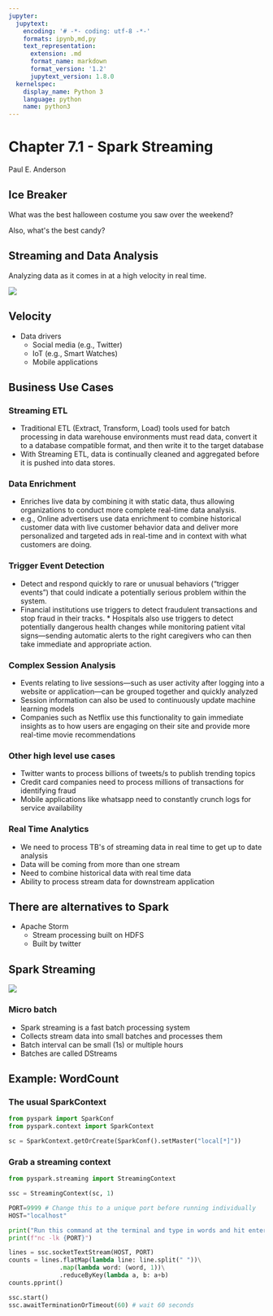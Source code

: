 ```yaml
---
jupyter:
  jupytext:
    encoding: '# -*- coding: utf-8 -*-'
    formats: ipynb,md,py
    text_representation:
      extension: .md
      format_name: markdown
      format_version: '1.2'
      jupytext_version: 1.8.0
  kernelspec:
    display_name: Python 3
    language: python
    name: python3
---
```


<!-- #region slideshow={"slide_type": "slide"} hideCode=false hidePrompt=false -->
# Chapter 7.1 - Spark Streaming

Paul E. Anderson
<!-- #endregion -->

<!-- #region slideshow={"slide_type": "subslide"} -->
## Ice Breaker

What was the best halloween costume you saw over the weekend?

Also, what's the best candy?
<!-- #endregion -->

<!-- #region slideshow={"slide_type": "subslide"} -->
## Streaming and Data Analysis
Analyzing data as it comes in at a high velocity in real time.
<!-- #endregion -->

<!-- #region slideshow={"slide_type": "subslide"} -->
<img src="https://opensistemas.com/wp-content/uploads/2020/06/4-Vs-of-big-data-1.jpg">
<!-- #endregion -->

<!-- #region slideshow={"slide_type": "subslide"} -->
## Velocity

* Data drivers
    * Social media (e.g., Twitter)
    * IoT (e.g., Smart Watches)
    * Mobile applications
<!-- #endregion -->

<!-- #region slideshow={"slide_type": "slide"} -->
## Business Use Cases
<!-- #endregion -->

<!-- #region slideshow={"slide_type": "subslide"} -->
### Streaming ETL
* Traditional ETL (Extract, Transform, Load) tools used for batch processing in data warehouse environments must read data, convert it to a database compatible format, and then write it to the target database
* With Streaming ETL, data is continually cleaned and aggregated before it is pushed into data stores.
<!-- #endregion -->

<!-- #region slideshow={"slide_type": "subslide"} -->
### Data Enrichment
* Enriches live data by combining it with static data, thus allowing organizations to conduct more complete real-time data analysis.
* e.g., Online advertisers use data enrichment to combine historical customer data with live customer behavior data and deliver more personalized and targeted ads in real-time and in context with what customers are doing.
<!-- #endregion -->

<!-- #region slideshow={"slide_type": "subslide"} -->
### Trigger Event Detection
* Detect and respond quickly to rare or unusual behaviors (“trigger events”) that could indicate a potentially serious problem within the system. 
* Financial institutions use triggers to detect fraudulent transactions and stop fraud in their tracks. * Hospitals also use triggers to detect potentially dangerous health changes while monitoring patient vital signs—sending automatic alerts to the right caregivers who can then take immediate and appropriate action.
<!-- #endregion -->

<!-- #region slideshow={"slide_type": "subslide"} -->
### Complex Session Analysis
* Events relating to live sessions—such as user activity after logging into a website or application—can be grouped together and quickly analyzed
* Session information can also be used to continuously update machine learning models
* Companies such as Netflix use this functionality to gain immediate insights as to how users are engaging on their site and provide more real-time movie recommendations
<!-- #endregion -->

<!-- #region slideshow={"slide_type": "subslide"} -->
### Other high level use cases
* Twitter wants to process billions of tweets/s to publish trending topics
* Credit card companies need to process millions of transactions for identifying fraud
* Mobile applications like whatsapp need to constantly crunch logs for service availability
<!-- #endregion -->

<!-- #region slideshow={"slide_type": "subslide"} -->
### Real Time Analytics
* We need to process TB's of streaming data in real time to get up to date analysis
* Data will be coming from more than one stream
* Need to combine historical data with real time data
* Ability to process stream data for downstream application
<!-- #endregion -->

<!-- #region slideshow={"slide_type": "subslide"} -->
## There are alternatives to Spark
* Apache Storm
    * Stream processing built on HDFS
    * Built by twitter
<!-- #endregion -->

<!-- #region slideshow={"slide_type": "slide"} -->
## Spark Streaming
<img src="https://miro.medium.com/max/720/1*FLYjc6U-qAQ64yDLLrzdWw.jpeg">
<!-- #endregion -->

<!-- #region slideshow={"slide_type": "subslide"} -->
### Micro batch
* Spark streaming is a fast batch processing system
* Collects stream data into small batches and processes them
* Batch interval can be small (1s) or multiple hours
* Batches are called DStreams
<!-- #endregion -->

<!-- #region slideshow={"slide_type": "slide"} -->
## Example: WordCount
<!-- #endregion -->

<!-- #region slideshow={"slide_type": "subslide"} -->
### The usual SparkContext
<!-- #endregion -->

```python slideshow={"slide_type": "fragment"}
from pyspark import SparkConf
from pyspark.context import SparkContext

sc = SparkContext.getOrCreate(SparkConf().setMaster("local[*]"))
```

<!-- #region slideshow={"slide_type": "subslide"} -->
### Grab a streaming context
<!-- #endregion -->

```python slideshow={"slide_type": "fragment"}
from pyspark.streaming import StreamingContext

ssc = StreamingContext(sc, 1)
```

```python slideshow={"slide_type": "subslide"}
PORT=9999 # Change this to a unique port before running individually
HOST="localhost"
```

```python slideshow={"slide_type": "subslide"}
print("Run this command at the terminal and type in words and hit enter periodically:")
print(f"nc -lk {PORT}")
```

```python slideshow={"slide_type": "subslide"}
lines = ssc.socketTextStream(HOST, PORT)
counts = lines.flatMap(lambda line: line.split(" "))\
              .map(lambda word: (word, 1))\
              .reduceByKey(lambda a, b: a+b)
counts.pprint()

ssc.start()
ssc.awaitTerminationOrTimeout(60) # wait 60 seconds
```
